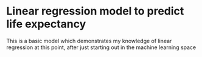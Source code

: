 # Linear regression model to predict life expectancy

This is a basic model which demonstrates my knowledge of linear regression at this point, after just starting out in the machine learning space


